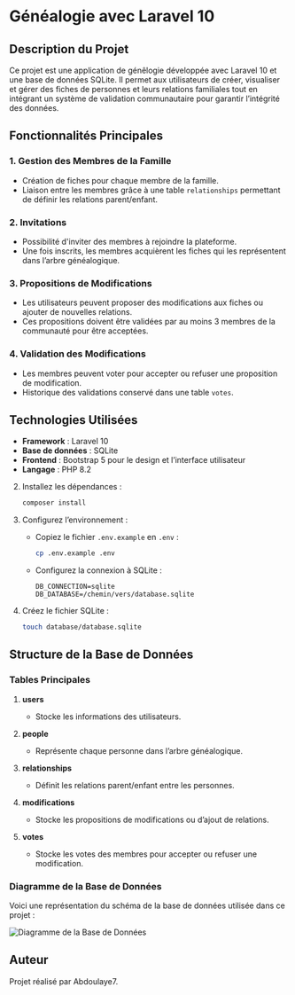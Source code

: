 # Généalogie avec Laravel 10

## Description du Projet
Ce projet est une application de génêlogie développée avec Laravel 10 et une base de données SQLite. Il permet aux utilisateurs de créer, visualiser et gérer des fiches de personnes et leurs relations familiales tout en intégrant un système de validation communautaire pour garantir l’intégrité des données.

## Fonctionnalités Principales

### 1. Gestion des Membres de la Famille
- Création de fiches pour chaque membre de la famille.
- Liaison entre les membres grâce à une table `relationships` permettant de définir les relations parent/enfant.

### 2. Invitations
- Possibilité d'inviter des membres à rejoindre la plateforme.
- Une fois inscrits, les membres acquièrent les fiches qui les représentent dans l’arbre généalogique.

### 3. Propositions de Modifications
- Les utilisateurs peuvent proposer des modifications aux fiches ou ajouter de nouvelles relations.
- Ces propositions doivent être validées par au moins 3 membres de la communauté pour être acceptées.

### 4. Validation des Modifications
- Les membres peuvent voter pour accepter ou refuser une proposition de modification.
- Historique des validations conservé dans une table `votes`.



## Technologies Utilisées
- **Framework** : Laravel 10
- **Base de données** : SQLite
- **Frontend** : Bootstrap 5 pour le design et l’interface utilisateur
- **Langage** : PHP 8.2



2. Installez les dépendances :
   ```bash
   composer install
   ```

3. Configurez l’environnement :
   - Copiez le fichier `.env.example` en `.env` :
     ```bash
     cp .env.example .env
     ```
   - Configurez la connexion à SQLite :
     ```env
     DB_CONNECTION=sqlite
     DB_DATABASE=/chemin/vers/database.sqlite
     ```

4. Créez le fichier SQLite :
   ```bash
   touch database/database.sqlite
   ```



## Structure de la Base de Données

### Tables Principales
1. **users**
   - Stocke les informations des utilisateurs.

2. **people**
   - Représente chaque personne dans l’arbre généalogique.

3. **relationships**
   - Définit les relations parent/enfant entre les personnes.

4. **modifications**
   - Stocke les propositions de modifications ou d’ajout de relations.

5. **votes**
   - Stocke les votes des membres pour accepter ou refuser une modification.

### Diagramme de la Base de Données

Voici une représentation du schéma de la base de données utilisée dans ce projet :

![Diagramme de la Base de Données](public/images/database_diagram.png)



## Auteur
Projet réalisé par Abdoulaye7.



